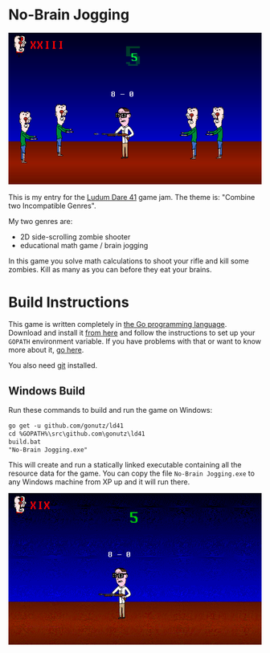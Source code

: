 No-Brain Jogging
================

![Screenshot](https://raw.githubusercontent.com/gonutz/ld41/master/screenshots/screen%2001.png)

This is my entry for the [Ludum Dare 41](https://ldjam.com/events/ludum-dare/41) game jam. The theme is: "Combine two Incompatible Genres".

My two genres are:

- 2D side-scrolling zombie shooter
- educational math game / brain jogging

In this game you solve math calculations to shoot your rifle and kill some zombies. Kill as many as you can before they eat your brains.

Build Instructions
==================

This game is written completely in [the Go programming language](https://golang.org). Download and install it [from here](https://golang.org/dl) and follow the instructions to set up your `GOPATH` environment variable. If you have problems with that or want to know more about it, [go here](https://github.com/golang/go/wiki/SettingGOPATH).

You also need [git](https://git-scm.com/downloads) installed.

Windows Build
-------------

Run these commands to build and run the game on Windows:

```
go get -u github.com/gonutz/ld41
cd %GOPATH%\src\github.com\gonutz\ld41
build.bat
"No-Brain Jogging.exe"
```

This will create and run a statically linked executable containing all the resource data for the game. You can copy the file `No-Brain Jogging.exe` to any Windows machine from XP up and it will run there.

![Video](https://raw.githubusercontent.com/gonutz/ld41/master/screenshots/video%2002.gif)